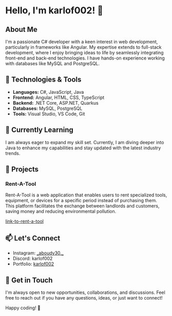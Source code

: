 # Hello, I'm karlof002! 👋

## About Me

I'm a passionate C# developer with a keen interest in web development, particularly in frameworks like Angular. My expertise extends to full-stack development, where I enjoy bringing ideas to life by seamlessly integrating front-end and back-end technologies. I have hands-on experience working with databases like MySQL and PostgreSQL.

## 🔧 Technologies & Tools

- **Languages:** C#, JavaScript, Java
- **Frontend:** Angular, HTML, CSS, TypeScript
- **Backend:** .NET Core, ASP.NET, Quarkus
- **Databases:** MySQL, PostgreSQL
- **Tools:** Visual Studio, VS Code, Git

## 🌱 Currently Learning

I am always eager to expand my skill set. Currently, I am diving deeper into Java to enhance my capabilities and stay updated with the latest industry trends.

## 🚀 Projects

### Rent-A-Tool
Rent-A-Tool is a web application that enables users to rent specialized tools, equipment, or devices for a specific period instead of purchasing them. This platform facilitates the exchange between landlords and customers, saving money and reducing environmental pollution.

[link-to-rent-a-tool](https://student.cloud.htl-leonding.ac.at/f.satybaldy-ulu/rat/#/)
## 📫 Let's Connect

- Instagram: [\_aboudy30.\_](https://www.instagram.com/_aboudy30._/)
- Discord: karlof002
- Portfolio: [karlof002](https://karlof002-portfolio.vercel.app/)

## 💬 Get in Touch

I'm always open to new opportunities, collaborations, and discussions. Feel free to reach out if you have any questions, ideas, or just want to connect!

Happy coding! 🚀
